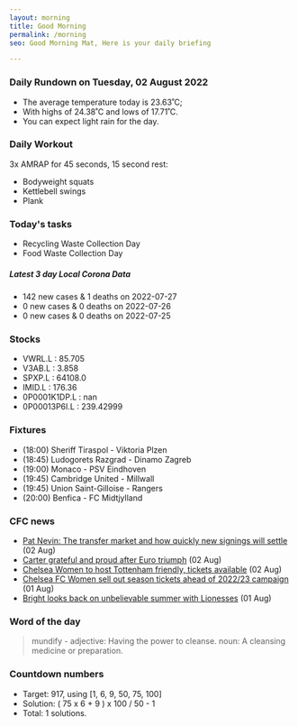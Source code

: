```yaml
---
layout: morning
title: Good Morning
permalink: /morning
seo: Good Morning Mat, Here is your daily briefing

---
```


<!-- weather_marker starts -->
### Daily Rundown on Tuesday, 02 August 2022

- The average temperature today is 23.63˚C;
- With highs of 24.38˚C and lows of 17.71˚C.
- You can expect light rain for the day.

<!-- weather_marker ends -->

### Daily Workout
<!-- workout_marker starts -->
3x AMRAP for 45 seconds, 15 second rest:

- Bodyweight squats
- Kettlebell swings
- Plank

<!-- workout_marker ends -->

### Today's tasks
<!-- task_marker starts -->
- Recycling Waste Collection Day
- Food Waste Collection Day

<!-- task_marker ends -->

<!-- c19_marker starts -->
##### Latest 3 day Local Corona Data

- 142 new cases & 1 deaths on 2022-07-27
- 0 new cases & 0 deaths on 2022-07-26
- 0 new cases & 0 deaths on 2022-07-25

<!-- c19_marker ends -->

### Stocks

<!-- stocks_marker starts -->

- VWRL.L : 85.705
- V3AB.L : 3.858
- SPXP.L : 64108.0
- IMID.L : 176.36
- 0P0001K1DP.L : nan
- 0P00013P6I.L : 239.42999

<!-- stocks_marker ends -->

### Fixtures

<!-- sports_marker starts -->

<ul>
<li>(18:00) Sheriff Tiraspol - Viktoria Plzen</li>
<li>(18:45) Ludogorets Razgrad - Dinamo Zagreb</li>
<li>(19:00) Monaco - PSV Eindhoven</li>
<li>(19:45) Cambridge United - Millwall</li>
<li>(19:45) Union Saint-Gilloise - Rangers</li>
<li>(20:00) Benfica - FC Midtjylland</li>
</ul>

<!-- sports_marker ends -->

### CFC news

<!-- cfc_marker starts -->
- [Pat Nevin: The transfer market and how quickly new signings will settle](https://chelseafc.com/en/news/article/pat-nevin-the-transfer-market-and-how-quickly-new-signings-will-settle) (02 Aug)
- [Carter grateful and proud after Euro triumph](https://chelseafc.com/en/news/article/carter-grateful-and-proud-after-euro-triumph) (02 Aug)
- [Chelsea Women to host Tottenham friendly, tickets available](https://chelseafc.com/en/news/article/chelsea-women-to-host-tottenham-friendly-tickets-available) (02 Aug)
- [Chelsea FC Women sell out season tickets ahead of 2022/23 campaign](https://chelseafc.com/en/news/article/chelsea-fc-women-sell-out-season-tickets-ahead-of-2022-23-campaign) (01 Aug)
- [Bright looks back on unbelievable summer with Lionesses](https://chelseafc.com/en/news/article/bright-looks-back-on-unbelievable-summer-with-lionesses) (01 Aug)

<!-- cfc_marker ends -->

### Word of the day
<!-- word_marker starts -->

 > mundify - adjective: Having the power to cleanse. noun: A cleansing medicine or preparation.

<!-- word_marker ends -->

### Countdown numbers
<!-- game_marker starts -->

- Target: 917, using [1, 6, 9, 50, 75, 100]
- Solution: ( 75 x 6 + 9 ) x 100 / 50 - 1
- Total: 1 solutions.

<!-- game_marker ends -->